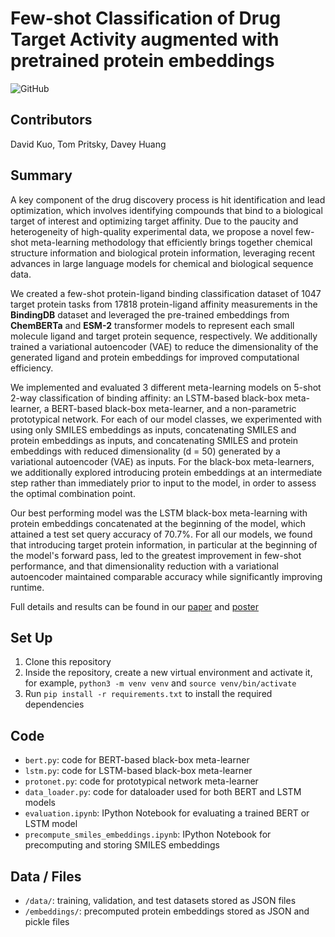 # Few-shot Classification of Drug Target Activity augmented with pretrained protein embeddings
![GitHub](https://img.shields.io/badge/CS330-Final%20Project-red)

## Contributors
David Kuo, Tom Pritsky, Davey Huang

## Summary
A key component of the drug discovery process is hit identification and lead optimization, which involves identifying compounds that bind to a biological target of interest and optimizing target affinity. Due to the paucity and heterogeneity of high-quality experimental data, we propose a novel few-shot meta-learning methodology that efficiently brings together chemical structure information and biological protein information, leveraging recent advances in large language models for chemical and biological sequence data.

We created a few-shot protein-ligand binding classification dataset of 1047 target protein tasks from 17818 protein-ligand affinity measurements in the **BindingDB** dataset and leveraged the pre-trained embeddings from **ChemBERTa** and **ESM-2** transformer models to represent each small molecule ligand and target protein sequence, respectively. We additionally trained a variational autoencoder (VAE) to reduce the dimensionality of the generated ligand and protein embeddings for improved computational efficiency.

We implemented and evaluated 3 different meta-learning models on 5-shot 2-way classification of binding affinity: an LSTM-based black-box meta-learner, a BERT-based black-box meta-learner, and a non-parametric prototypical network. For each of our model classes, we experimented with using only SMILES embeddings as inputs, concatenating SMILES and protein embeddings as inputs, and concatenating SMILES and protein embeddings with reduced dimensionality (d = 50) generated by a variational autoencoder (VAE) as inputs. For the black-box meta-learners, we additionally explored introducing protein embeddings at an intermediate step rather than immediately prior to input to the model, in order to assess the optimal combination point.

Our best performing model was the LSTM black-box meta-learning with protein embeddings concatenated at the beginning of the model, which attained a test set query accuracy of 70.7%. For all our models, we found that introducing target protein information, in particular at the beginning of the model's forward pass, led to the greatest improvement in few-shot performance, and that dimensionality reduction with a variational autoencoder maintained comparable accuracy while significantly improving runtime.

Full details and results can be found in our [paper](https://drive.google.com/file/d/1d1Ib2igC_w4fXp0aSPkD0oMxM_9Rux7A/view?usp=sharing) and [poster](https://drive.google.com/file/d/1FuvUvIklHkr54paQFeIgf3Mnz3V8LSNF/view?usp=sharing)

## Set Up
1) Clone this repository
2) Inside the repository, create a new virtual environment and activate it, for example, `python3 -m venv venv` and `source venv/bin/activate`
3) Run `pip install -r requirements.txt` to install the required dependencies

## Code
- `bert.py`: code for BERT-based black-box meta-learner
- `lstm.py`: code for LSTM-based black-box meta-learner
- `protonet.py`: code for prototypical network meta-learner
- `data_loader.py`: code for dataloader used for both BERT and LSTM models
- `evaluation.ipynb`: IPython Notebook for evaluating a trained BERT or LSTM model
- `precompute_smiles_embeddings.ipynb`: IPython Notebook for precomputing and storing SMILES embeddings

## Data / Files
- `/data/`: training, validation, and test datasets stored as JSON files
- `/embeddings/`: precomputed protein embeddings stored as JSON and pickle files
